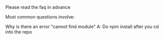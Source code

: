 Please read the faq in advance

Most common questions involve:

Why is there an error "cannot find module"
A: Do npm install after you cd into the repo
